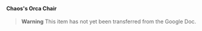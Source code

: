 #### Chaos's Orca Chair

> **Warning**
> This item has not yet been transferred from the Google Doc.
